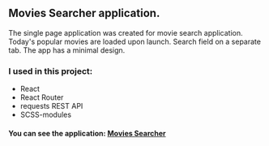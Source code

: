 ## Movies Searcher application.

The single page application was created for movie search application. Today's popular movies are loaded upon launch. Search field on a separate tab. The app has a minimal design.

### I used in this project:

- React
- React Router
- requests REST API 
- SCSS-modules

#### You can see the application: <a href="https://alenabo-goit-react-hw-04-movies.netlify.app/" >Movies Searcher </a>
